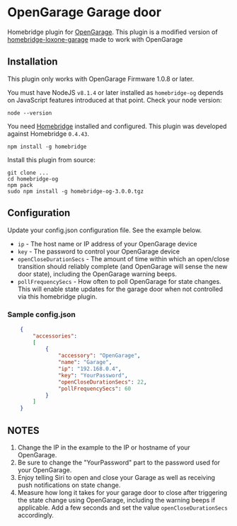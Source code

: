 # OpenGarage Garage door

Homebridge plugin for [OpenGarage](https://opengarage.io).
This plugin is a modified version of [homebridge-loxone-garage](https://www.npmjs.com/package/homebridge-loxone-garage)
made to work with OpenGarage

## Installation

This plugin only works with OpenGarage Firmware 1.0.8 or later.

You must have NodeJS `v8.1.4` or later installed as `homebridge-og` depends on JavaScript features introduced at that point. Check your node version:

```
node --version
```

You need [Homebridge](https://github.com/nfarina/homebridge) installed and configured. This plugin was developed against Homebridge `0.4.43`.

```
npm install -g homebridge
```

Install this plugin from source:

```
git clone ...
cd homebridge-og
npm pack
sudo npm install -g homebridge-og-3.0.0.tgz
```

## Configuration

Update your config.json configuration file. See the example below.

- `ip` - The host name or IP address of your OpenGarage device
- `key` - The password to control your OpenGarage device
- `openCloseDurationSecs` - The amount of time within which an open/close transition should reliably complete (and OpenGarage will sense the new door state), including the OpenGarage warning beeps.
- `pollFrequencySecs` - How often to poll OpenGarage for state changes. This will enable state updates for the garage door when not controlled via this homebridge plugin.

### Sample config.json

```json
    {
        "accessories":
        [
            {
                "accessory": "OpenGarage",
                "name": "Garage",
                "ip": "192.168.0.4",
                "key": "YourPassword",
                "openCloseDurationSecs": 22,
                "pollFrequencySecs": 60
            }
        ]
    }
```

## NOTES

1. Change the IP in the example to the IP or hostname of your OpenGarage.
1. Be sure to change the "YourPassword" part to the password used for your OpenGarage.
1. Enjoy telling Siri to open and close your Garage as well as receiving push notifications on state change.
1. Measure how long it takes for your garage door to close after triggering the state change using OpenGarage, including
   the warning beeps if applicable. Add a few seconds and set the value `openCloseDurationSecs` accordingly.
